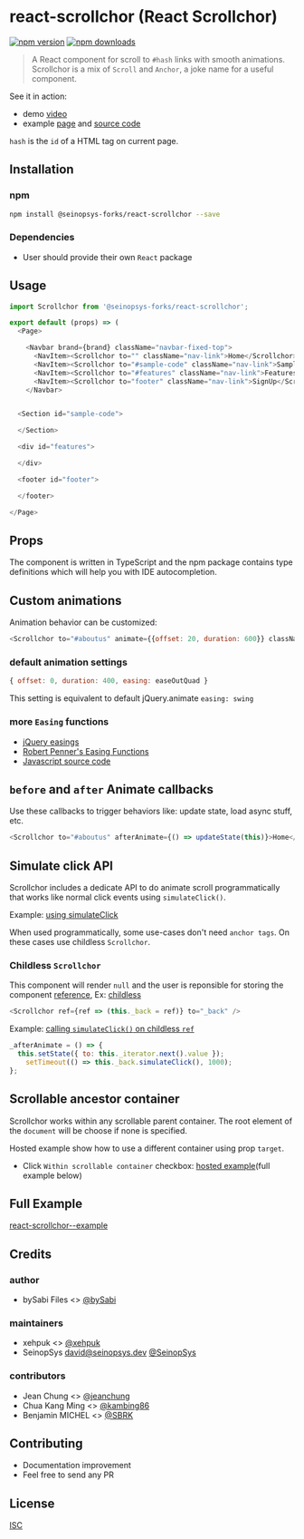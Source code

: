 # react-scrollchor (React Scrollchor)

[![npm version](https://img.shields.io/npm/v/@seinopsys-forks/react-scrollchor)](https://www.npmjs.com/package/@seinopsys-forks/react-scrollchor)
[![npm downloads](https://img.shields.io/npm/dm/@seinopsys-forks/react-scrollchor.svg?style=flat-square)](https://www.npmjs.com/package/@seinopsys-forks/react-scrollchor)

> A React component for scroll to `#hash` links with smooth animations.
> Scrollchor is a mix of `Scroll` and `Anchor`, a joke name for a useful component.

See it in action:
* demo [video](https://github.com/SeinopSys/react-scrollchor/blob/example/demo/scrollchor.webm?raw=true)
* example [page](https://seinopsys.github.io/react-scrollchor/) and [source code](https://github.com/SeinopSys/react-scrollchor/tree/example)


`hash` is the `id` of a HTML tag on current page.


## Installation

### npm

```bash
npm install @seinopsys-forks/react-scrollchor --save
```

### Dependencies
* User should provide their own `React` package


## Usage

```js
import Scrollchor from '@seinopsys-forks/react-scrollchor';

export default (props) => (
  <Page>

    <Navbar brand={brand} className="navbar-fixed-top">
      <NavItem><Scrollchor to="" className="nav-link">Home</Scrollchor></NavItem>
      <NavItem><Scrollchor to="#sample-code" className="nav-link">Sample</Scrollchor></NavItem>
      <NavItem><Scrollchor to="#features" className="nav-link">Features</Scrollchor></NavItem>
      <NavItem><Scrollchor to="footer" className="nav-link">SignUp</Scrollchor></NavItem>
    </Navbar>


  <Section id="sample-code">

  </Section>

  <div id="features">

  </div>

  <footer id="footer">

  </footer>

</Page>
```

## Props
The component is written in TypeScript and the npm package contains type definitions which will help you with IDE autocompletion.

## Custom animations

Animation behavior can be customized:

```js
<Scrollchor to="#aboutus" animate={{offset: 20, duration: 600}} className="nav-link">Home</Scrollchor>
```

### default animation settings
```js
{ offset: 0, duration: 400, easing: easeOutQuad }
```
This setting is equivalent to default jQuery.animate `easing: swing`

### more `Easing` functions

* [jQuery easings](http://api.jqueryui.com/easings/)
* [Robert Penner's Easing Functions](http://robertpenner.com/easing/)
* [Javascript source code](https://github.com/danro/jquery-easing/blob/master/jquery.easing.js)


## `before` and `after` Animate callbacks
Use these callbacks to trigger behaviors like: update state, load async stuff, etc.
```js
<Scrollchor to="#aboutus" afterAnimate={() => updateState(this)}>Home</Scrollchor>
```

## Simulate click API
Scrollchor includes a dedicate API to do animate scroll programmatically that works like normal click events using `simulateClick()`.

Example: [using simulateClick](https://github.com/SeinopSys/react-scrollchor/blob/example/src/App.js#L16)

When used programmatically, some use-cases don't need `anchor tags`. On these cases use childless `Scrollchor`.

### Childless  `Scrollchor`
This component will render `null` and the user is reponsible for storing the component [reference](https://facebook.github.io/react/docs/refs-and-the-dom.html), Ex: [childless](https://github.com/SeinopSys/react-scrollchor/blob/example/src/App.js#L23)
```js
<Scrollchor ref={ref => (this._back = ref)} to="_back" />
```
Example: [calling `simulateClick()` on childless `ref`](https://github.com/SeinopSys/react-scrollchor/blob/example/src/App.js#L16)
```js
_afterAnimate = () => {
  this.setState({ to: this._iterator.next().value });
    setTimeout(() => this._back.simulateClick(), 1000);
};
```

## Scrollable ancestor container
Scrollchor works within any scrollable parent container. The root element of the `document` will be choose if none is specified.

Hosted example show how to use a different container using prop `target`.
* Click `Within scrollable container` checkbox: [hosted example](https://seinopsys.github.io/react-scrollchor/)(full example below)


## Full Example

[react-scrollchor--example](https://github.com/SeinopSys/react-scrollchor/tree/example)

## Credits

### author
* bySabi Files <> [@bySabi](https://github.com/bySabi)

### maintainers
* xehpuk <> [@xehpuk](https://github.com/xehpuk)
* SeinopSys <david@seinopsys.dev> [@SeinopSys](https://seinopsys.dev)

### contributors
* Jean Chung <> [@jeanchung](https://github.com/jeanchung)
* Chua Kang Ming <> [@kambing86](https://github.com/kambing86)
* Benjamin MICHEL <> [@SBRK](https://github.com/SBRK)

## Contributing

* Documentation improvement
* Feel free to send any PR

## License

[ISC][isc-license]

[isc-license]:./LICENSE
